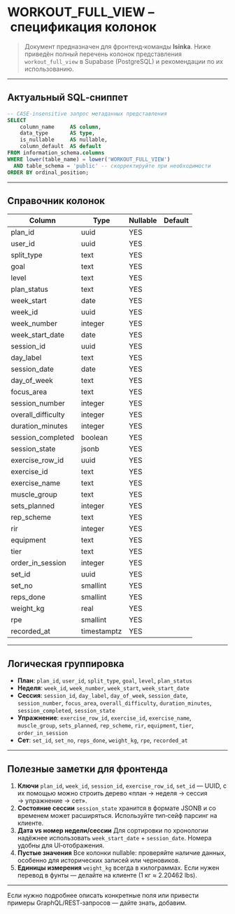 # WORKOUT\_FULL\_VIEW – спецификация колонок

> Документ предназначен для фронтенд‑команды **Isinka**. Ниже приведён полный перечень колонок представления `workout_full_view` в Supabase (PostgreSQL) и рекомендации по их использованию.

---

## Актуальный SQL‑сниппет

```sql
-- CASE‑insensitive запрос метаданных представления
SELECT
    column_name     AS column,
    data_type       AS type,
    is_nullable     AS nullable,
    column_default  AS default
FROM information_schema.columns
WHERE lower(table_name) = lower('WORKOUT_FULL_VIEW')
  AND table_schema = 'public' -- скорректируйте при необходимости
ORDER BY ordinal_position;
```

---

## Справочник колонок

| Column              | Type        | Nullable | Default |
| ------------------- | ----------- | -------- | ------- |
| plan\_id            | uuid        | YES      |         |
| user\_id            | uuid        | YES      |         |
| split\_type         | text        | YES      |         |
| goal                | text        | YES      |         |
| level               | text        | YES      |         |
| plan\_status        | text        | YES      |         |
| week\_start         | date        | YES      |         |
| week\_id            | uuid        | YES      |         |
| week\_number        | integer     | YES      |         |
| week\_start\_date   | date        | YES      |         |
| session\_id         | uuid        | YES      |         |
| day\_label          | text        | YES      |         |
| session\_date       | date        | YES      |         |
| day\_of\_week       | text        | YES      |         |
| focus\_area         | text        | YES      |         |
| session\_number     | integer     | YES      |         |
| overall\_difficulty | integer     | YES      |         |
| duration\_minutes   | integer     | YES      |         |
| session\_completed  | boolean     | YES      |         |
| session\_state      | jsonb       | YES      |         |
| exercise\_row\_id   | uuid        | YES      |         |
| exercise\_id        | text        | YES      |         |
| exercise\_name      | text        | YES      |         |
| muscle\_group       | text        | YES      |         |
| sets\_planned       | integer     | YES      |         |
| rep\_scheme         | text        | YES      |         |
| rir                 | integer     | YES      |         |
| equipment           | text        | YES      |         |
| tier                | text        | YES      |         |
| order\_in\_session  | integer     | YES      |         |
| set\_id             | uuid        | YES      |         |
| set\_no             | smallint    | YES      |         |
| reps\_done          | smallint    | YES      |         |
| weight\_kg          | real        | YES      |         |
| rpe                 | smallint    | YES      |         |
| recorded\_at        | timestamptz | YES      |         |

---

## Логическая группировка

* **План**: `plan_id`, `user_id`, `split_type`, `goal`, `level`, `plan_status`
* **Неделя**: `week_id`, `week_number`, `week_start`, `week_start_date`
* **Сессия**: `session_id`, `day_label`, `day_of_week`, `session_date`, `session_number`, `focus_area`, `overall_difficulty`, `duration_minutes`, `session_completed`, `session_state`
* **Упражнение**: `exercise_row_id`, `exercise_id`, `exercise_name`, `muscle_group`, `sets_planned`, `rep_scheme`, `rir`, `equipment`, `tier`, `order_in_session`
* **Сет**: `set_id`, `set_no`, `reps_done`, `weight_kg`, `rpe`, `recorded_at`

---

## Полезные заметки для фронтенда

1. **Ключи**
   `plan_id`, `week_id`, `session_id`, `exercise_row_id`, `set_id` — UUID, с их помощью можно строить дерево «план → неделя → сессия → упражнение → сет».
2. **Состояние сессии**
   `session_state` хранится в формате JSONB и со временем может расширяться. Используйте тип‑сейф парсинг на клиенте.
3. **Дата vs номер недели/сессии**
   Для сортировки по хронологии надёжнее использовать `week_start_date` + `session_date`. Номера удобны для UI‑отображения.
4. **Пустые значения**
   Все колонки nullable: проверяйте наличие данных, особенно для исторических записей или черновиков.
5. **Единицы измерения**
   `weight_kg` всегда в килограммах. Если нужен перевод в фунты — делайте на клиенте (1 кг ≈ 2.20462 lbs).

---

Если нужно подробнее описать конкретные поля или привести примеры GraphQL/REST‑запросов — дайте знать, добавим.
